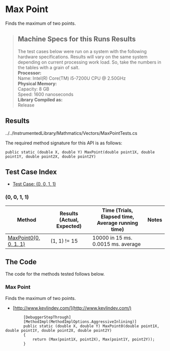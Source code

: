# Max Point

Finds the maximum of two points.

> ## Machine Specs for this Runs Results
> The test cases below were run on a system with the following hardware specifications. Results will vary on the same system depending on current processing work load. So, take the numbers in the tables with a grain of salt.  
> **Processor:**  
> Name: Intel(R) Core(TM) i5-7200U CPU @ 2.50GHz  
  > **Physical Memory:**  
> Capacity: 8 GB  
> Speed: 1600 nanoseconds  
  > **Library Compiled as:**  
> Release  

## Results

../../InstrumentedLibrary/Mathmatics/Vectors/MaxPointTests.cs

The required method signature for this API is as follows:

```CSharp
public static (double X, double Y) MaxPoint(double point1X, double point1Y, double point2X, double point2Y)
```

## Test Case Index

- [Test Case: (0, 0, 1, 1)](#0,-0,-1,-1)

### (0, 0, 1, 1)

| Method | Results (Actual, Expected) | Time (Trials, Elapsed time, Average running time) | Notes |
|---|---|---|---|
| [MaxPoint0(0, 0, 1, 1)](#Max-Point) | (1, 1) != 15 | 10000 in 15 ms. 0.0015 ms. average |  |

## The Code

The code for the methods tested follows below.

### Max Point

Finds the maximum of two points.  
- [http://www.kevlindev.com/](http://www.kevlindev.com/)

```CSharp
        [DebuggerStepThrough]
        [MethodImpl(MethodImplOptions.AggressiveInlining)]
        public static (double X, double Y) MaxPoint0(double point1X, double point1Y, double point2X, double point2Y)
        {
            return (Max(point1X, point2X), Max(point1Y, point2Y));
        }
```

